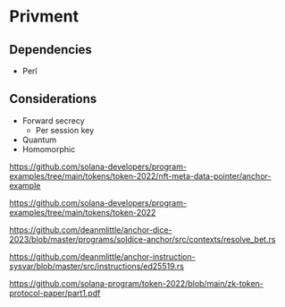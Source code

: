 # Privment


## Dependencies
- Perl

## Considerations
- Forward secrecy
  - Per session key
- Quantum
- Homomorphic

https://github.com/solana-developers/program-examples/tree/main/tokens/token-2022/nft-meta-data-pointer/anchor-example 

https://github.com/solana-developers/program-examples/tree/main/tokens/token-2022

https://github.com/deanmlittle/anchor-dice-2023/blob/master/programs/soldice-anchor/src/contexts/resolve_bet.rs 

https://github.com/deanmlittle/anchor-instruction-sysvar/blob/master/src/instructions/ed25519.rs

https://github.com/solana-program/token-2022/blob/main/zk-token-protocol-paper/part1.pdf 